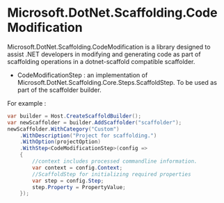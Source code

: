 # Microsoft.DotNet.Scaffolding.CodeModification
Microsoft.DotNet.Scaffolding.CodeModification is a library designed to assist .NET developers in modifying and generating code as part of scaffolding operations in a dotnet-scaffold compatible scaffolder.
- CodeModificationStep : an implementation of Microsoft.DotNet.Scaffolding.Core.Steps.ScaffoldStep. To be used as part of the scaffolder builder.

For example : 
```csharp
var builder = Host.CreateScaffoldBuilder();
var newScaffolder = builder.AddScaffolder("scaffolder");
newScaffolder.WithCategory("Custom")
    .WithDescription("Project for scaffolding.")
    .WithOption(projectOption)
    .WithStep<CodeModificationStep>(config =>
    {
        //context includes processed commandline information.
        var context = config.Context;
        //ScaffoldStep for initializing required properties
        var step = config.Step;
        step.Property = PropertyValue;
    });